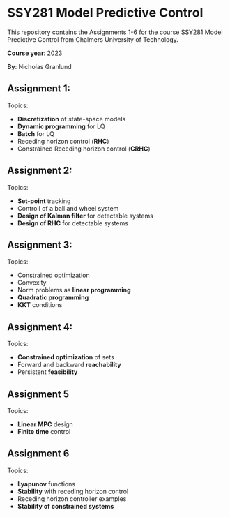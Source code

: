 # SSY281 Model Predictive Control

This repository contains the Assignments 1-6 for the course SSY281 Model Predictive Control from Chalmers University of Technology. 

**Course year**: 2023

**By**: Nicholas Granlund

## Assignment 1:

Topics:
- **Discretization** of state-space models
- **Dynamic programming** for LQ
- **Batch** for LQ
- Receding horizon control (**RHC**)
- Constrained Receding horizon control (**CRHC**)


## Assignment 2:

Topics:
- **Set-point** tracking
- Controll of a ball and wheel system
- **Design of Kalman filter** for detectable systems
- **Design of RHC** for detectable systems

## Assignment 3:

Topics:
- Constrained optimization
- Convexity
- Norm problems as **linear programming**
- **Quadratic programming**
- **KKT** conditions

## Assignment 4:

Topics:
- **Constrained optimization** of sets
- Forward and backward **reachability**
- Persistent **feasibility**

## Assignment 5

Topics:
- **Linear MPC** design
- **Finite time** control

## Assignment 6

Topics:
- **Lyapunov** functions
- **Stability** with receding horizon control
- Receding horizon controller examples
- **Stability of constrained systems**